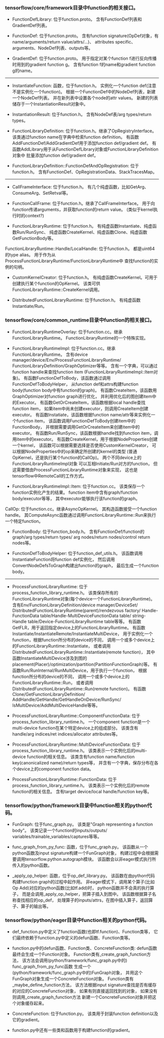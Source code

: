 ### tensorflow/core/framework目录中function的相关接口。

- FunctionDefLibrary: 位于function.proto。
含有FunctionDef列表和GradientDef列表。

- FunctionDef: 位于function.proto。
含有function signature(OpDef对象，有name/arguments/return value/attrs/...)、
attributes specific、arguments、NodeDef列表、outputs等。

- GradientDef: 位于function.proto。
用于指定对某个function f进行反向传播时用到的gradient function g。
含有function f的name和gradient function g的name。

---

- InstantiateFunction: 函数，位于function.h。
实例化一个function def(注意不是实例化一个function)。
根据一个FunctionDef中的NodeDef列表，新建一个NodeDef列表。
并在新列表中设置各个node的attr values。
新建的列表储存于一个InstantiationResult对象中。

- InstantiationResult: 位于function.h。
含有NodeDef表/arg types/return types。

- FunctionLibraryDefinition: 位于function.h。继承了OpRegistryInterface。
该类通过function name在字典中检索function definition。
有函数AddFunctionDef/AddGradientDef用于添加function def/gradient def。
有函数AddLibrary用于从FunctionDefLibrary对象或FunctionLibraryDefinition对象中
批量添加function def/gradient def。

- FunctionLibraryDefinition::FunctionDefAndOpRegistration: 位于function.h。
含有FunctionDef、OpRegistrationData、StackTracesMap。

---

- CallFrameInterface: 位于function.h。
有几个纯虚函数，比如GetArg、ConsumeArg、SetRetval等。

- FunctionCallFrame: 位于function.h。继承了CallFrameInterface。
用于向function传递arguments，并获取function的return value。
(类似于kernel执行时的context?)

- FunctionLibraryRuntime: 位于function.h。
有纯虚函数Instantiate、纯虚函数Run/RunSync、
纯虚函数CreateKernel、纯虚函数Clone、纯虚函数GetFunctionBody等。

FunctionLibraryRuntime::Handle/LocalHandle: 位于function.h。
都是uint64的type alias。
用于作为从ProcessFunctionLibraryRuntime/FunctionLibraryRuntime中
查找function的实例的句柄。

- CustomKernelCreator: 位于function.h。
有纯虚函数CreateKernel。可用于创建执行某个function的OpKernel。
该类可供FunctionLibraryRuntime::CreateKernel调用。

- DistributedFunctionLibraryRuntime: 位于function.h。
有纯虚函数Instantiate/Run。

### tensorflow/core/common\_runtime目录中function的相关接口。

- FunctionLibraryRuntimeOverlay: 位于function.cc。继承FunctionLibraryRuntime。
FunctionLibraryRuntime的一个特殊实现。

- FunctionLibraryRuntimeImpl: 位于function.cc。继承FunctionLibraryRuntime。
含有device manager/device/Env/ProcessFunctionLibraryRuntime/
FunctionLibraryDefinition/GraphOptimizer等等。
含有一个字典，可以通过function handle来查找function item
(FunctionLibraryRuntimeImpl::Item对象)。
有函数FunctionDefToBody，该函数通过调用FunctionDefToBodyHelper，
从function def和attrs构建function body(function body中有function的graph)。
有函数CreateItem，该函数用GraphOptimizer对function graph进行优化，
并利用优化后的图创建item中的Executor。
有函数GetOrCreateItem，该函数根据local handle查找function item，
如果item中尚未创建executor，则调用CreateItem创建executor。
有函数Instatiate，该函数根据function name/attr等来实例化一个function item，
该函数调用FunctionDefToBody创建item中的FunctionBody，
并根据需要调用GetOrCreateItem来创建item中的executor。
有函数Run/RunSync，该函数根据handle找到function item，调用item中的executor。
有函数CreateKernel，用于根据NodeProperties创建一个kernel，
该函数可以根据需要选择是否使用CustomKernelCreator，
可以根据NodeProperties中的op来确定所创建的kernel的类型
(普通OpKernel，还是执行某个function的CallOp)。
两个不同device上的FunctionLibraryRuntimeImpl对象
可以互相Initiate/Run对方的function，
但这需要借由ProcessFunctionLibraryRuntime对象来实现，
这也是tensorflow中RemoteCall的工作方式。

- FunctionLibraryRuntimeImpl::Item: 位于function.cc。
该类保存一个function实例化产生的结果。
function item中含有graph/function body/executor等等，
其中executor能够执行该function的graph。

CallOp: 位于function.cc。继承AsyncOpKernel。
其构造函数接受一个function handle。
其ComputeAsync函数通过调用FunctionLibraryRuntime::Run来执行一个特定function。

- FunctionBody: 位于function\_body.h。
含有FunctionDef/function的graph/arg types/return types/
arg nodes/return nodes/control return nodes等。
 
- FunctionDefToBodyHelper: 位于function\_def\_utils.h。
该函数调用InstantiateFunction将function def实例化，
然后调用ConvertNodeDefsToGraph构建出function的graph，
最后生成一个function body。

---

- ProcessFunctionLibraryRuntime: 位于process\_function\_library\_runtime.h。
该类保存所有的FunctionLibraryRuntime对象(每个device一个FunctionLibraryRuntime)。
含有Env/FunctionLibraryDefinition/device manager/DeviceSet/
DistributedFunctionLibraryRuntime(parent)/rendezvous factory/
Handle-FunctionData table/Handle-MultiDeviceFunctionData table/
string-Handle table/Device-FunctionLibraryRuntime table等等。
有函数GetFLR，用于返回指定device上的FunctionLibraryRuntime。
有函数Instantiate/InstantiateRemote/InstantiateMultiDevice，
用于实例化一个function，根据function所分布的device的不同，
调用一个或多个device上的FunctionLibraryRuntime::Instantiate，
或者调用DistributedFunctionLibraryRuntime::Instantiate(remote function)，
其中函数InstantiateMultiDevice涉及到图的
placement(Placer)/optimization/partition(PartitionFunctionGraph)等。
有函数Run/RunInternal/RunMultiDevice，用于执行一个function，
根据function所分布的device的不同，
调用一个或多个device上的FunctionLibraryRuntime::Run，
或者调用DistributedFunctionLibraryRuntime::Run(remote function)。
有函数Clone/GetFunctionLibraryDefinition/
AddHandle/GetHandle/GetHandleOnDevice/RunSync/
IsMultiDevice/AddMultiDeviceHandle等等。

- ProcessFunctionLibraryRuntime::ComponentFunctionData:
位于process\_function\_library\_runtime.h。
一个component function是一个multi-device function在某个特定device上的组成部分。
该类含有handle/arg indices/ret indices/allocator attributes等。

- ProcessFunctionLibraryRuntime::MultiDeviceFunctionData:
位于process\_function\_library\_runtime.h。
该类表示一个实例化后的multi-device function的相关信息。
该类含有function name/function key(canonicalized name)/return types等，
并含有一个字典，保存分布在各个device上的component function data。

- ProcessFunctionLibraryRuntime::FunctionData:
位于process\_function\_library\_runtime.h。
该类表示一个实例化后的remote function的相关信息。
含有target device/local handle/function key等。

### tensorflow/python/framework目录中function相关的python代码。

- FunGraph: 位于func\_graph.py。
该类是"Graph representing a function body"。
该类记录一个function的inputs/outputs/
variables/trainable\_variables/captures等等。

- func\_graph\_from\_py\_func: 函数，位于func\_graph.py。
该函数从一个python函数及input signature构建一个FunGraph对象，
构建过程中会根据需要调用tensorflow.python.autograph模块。
该函数会以非eager模式执行所传入的python函数。

- \_apply\_op\_helper: 函数，位于op\_def\_library.py。
该函数在由python代码构建function graph的过程中起作用。
非eager模式下，调用某个算子(比如Op Add)对应的python函数(比如tf.add)时，
python函数并不会真的执行算子，
而是会调用\_apply\_op\_helper，把算子插入到图中。
该函数根据算子名称查找相应的op\_def，
处理算子的inputs/attrs，在图中插入算子，返回算子、算子的输出等。

### tensorflow/python/eager目录中function相关的python代码。

- def\_function.py中定义了function函数(也即tf.function)、Function类等，
它们最终依赖于function.py中定义的defun函数、Function类等。

- function.py中的defun函数、Function类、ConcreteFunction类:
defun函数最终会生成一个Function对象。
Function类有\_create\_graph\_function方法，
该方法会调用(python/framework/func\_graph.py中的)
func\_graph\_from\_py\_func函数
生成一个(python/framework/func\_graph.py中的)FunGraph对象，
并用这个FunGraph对象生成一个ConcreteFunction对象。
Function类有\_maybe\_define\_function方法，
该方法根据input signature查找是否有缓存的对应的ConcreteFunction对象，
如果有则直接返回找到的对象，
如果没有则调用\_create\_graph\_function方法
新建一个ConcreteFunction对象并把这个对象缓存起来。

- ConcreteFunction: 位于function.py。
该类用于封装function definition以及它的gradient。

- function.py中还有一些类和函数用于构建function的gradient。
